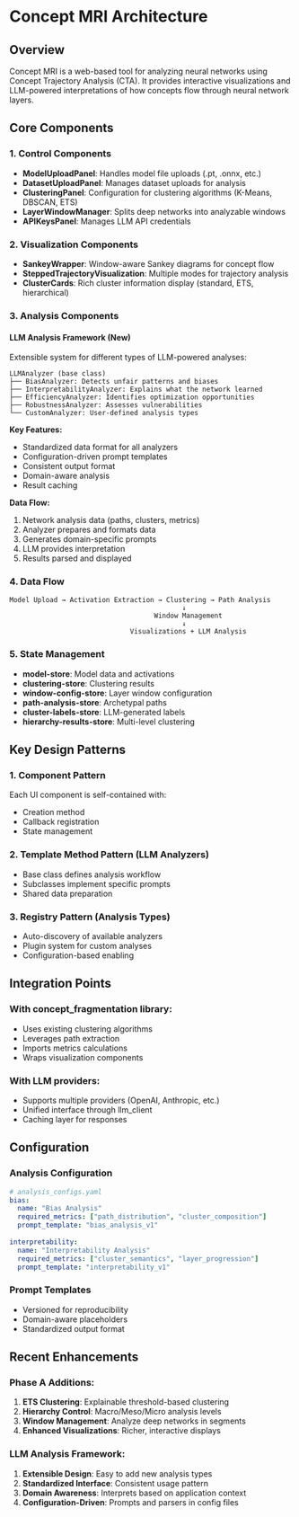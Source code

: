 # Concept MRI Architecture

## Overview
Concept MRI is a web-based tool for analyzing neural networks using Concept Trajectory Analysis (CTA). It provides interactive visualizations and LLM-powered interpretations of how concepts flow through neural network layers.

## Core Components

### 1. Control Components
- **ModelUploadPanel**: Handles model file uploads (.pt, .onnx, etc.)
- **DatasetUploadPanel**: Manages dataset uploads for analysis
- **ClusteringPanel**: Configuration for clustering algorithms (K-Means, DBSCAN, ETS)
- **LayerWindowManager**: Splits deep networks into analyzable windows
- **APIKeysPanel**: Manages LLM API credentials

### 2. Visualization Components
- **SankeyWrapper**: Window-aware Sankey diagrams for concept flow
- **SteppedTrajectoryVisualization**: Multiple modes for trajectory analysis
- **ClusterCards**: Rich cluster information display (standard, ETS, hierarchical)

### 3. Analysis Components

#### LLM Analysis Framework (New)
Extensible system for different types of LLM-powered analyses:

```
LLMAnalyzer (base class)
├── BiasAnalyzer: Detects unfair patterns and biases
├── InterpretabilityAnalyzer: Explains what the network learned
├── EfficiencyAnalyzer: Identifies optimization opportunities
├── RobustnessAnalyzer: Assesses vulnerabilities
└── CustomAnalyzer: User-defined analysis types
```

**Key Features:**
- Standardized data format for all analyzers
- Configuration-driven prompt templates
- Consistent output format
- Domain-aware analysis
- Result caching

**Data Flow:**
1. Network analysis data (paths, clusters, metrics)
2. Analyzer prepares and formats data
3. Generates domain-specific prompts
4. LLM provides interpretation
5. Results parsed and displayed

### 4. Data Flow

```
Model Upload → Activation Extraction → Clustering → Path Analysis
                                           ↓
                                    Window Management
                                           ↓
                              Visualizations + LLM Analysis
```

### 5. State Management
- **model-store**: Model data and activations
- **clustering-store**: Clustering results
- **window-config-store**: Layer window configuration
- **path-analysis-store**: Archetypal paths
- **cluster-labels-store**: LLM-generated labels
- **hierarchy-results-store**: Multi-level clustering

## Key Design Patterns

### 1. Component Pattern
Each UI component is self-contained with:
- Creation method
- Callback registration
- State management

### 2. Template Method Pattern (LLM Analyzers)
- Base class defines analysis workflow
- Subclasses implement specific prompts
- Shared data preparation

### 3. Registry Pattern (Analysis Types)
- Auto-discovery of available analyzers
- Plugin system for custom analyses
- Configuration-based enabling

## Integration Points

### With concept_fragmentation library:
- Uses existing clustering algorithms
- Leverages path extraction
- Imports metrics calculations
- Wraps visualization components

### With LLM providers:
- Supports multiple providers (OpenAI, Anthropic, etc.)
- Unified interface through llm_client
- Caching layer for responses

## Configuration

### Analysis Configuration
```yaml
# analysis_configs.yaml
bias:
  name: "Bias Analysis"
  required_metrics: ["path_distribution", "cluster_composition"]
  prompt_template: "bias_analysis_v1"
  
interpretability:
  name: "Interpretability Analysis"  
  required_metrics: ["cluster_semantics", "layer_progression"]
  prompt_template: "interpretability_v1"
```

### Prompt Templates
- Versioned for reproducibility
- Domain-aware placeholders
- Standardized output format

## Recent Enhancements

### Phase A Additions:
1. **ETS Clustering**: Explainable threshold-based clustering
2. **Hierarchy Control**: Macro/Meso/Micro analysis levels
3. **Window Management**: Analyze deep networks in segments
4. **Enhanced Visualizations**: Richer, interactive displays

### LLM Analysis Framework:
1. **Extensible Design**: Easy to add new analysis types
2. **Standardized Interface**: Consistent usage pattern
3. **Domain Awareness**: Interprets based on application context
4. **Configuration-Driven**: Prompts and parsers in config files